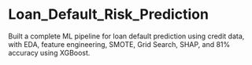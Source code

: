 # Loan_Default_Risk_Prediction
Built a complete ML pipeline for loan default prediction using credit data, with EDA, feature engineering, SMOTE, Grid Search, SHAP, and 81% accuracy using XGBoost.
